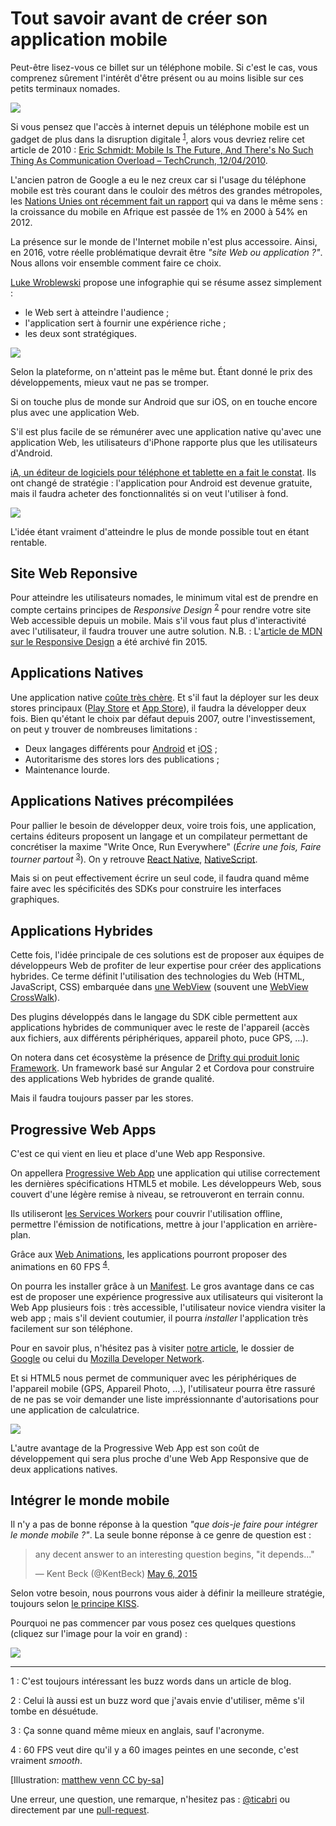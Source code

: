 # Tout savoir avant de créer son application mobile

Peut-être lisez-vous ce billet sur un téléphone mobile.
Si c'est le cas, vous comprenez sûrement l'intérêt
d'être présent ou au moins lisible
sur ces petits terminaux nomades.

![](/blog/metier/2016/images/tout-savoir-avant-creer-application-mobile/screenshot-makina-mobile.png)

Si vous pensez que l'accès à internet depuis un
téléphone mobile est un gadget de plus dans la
disruption digitale <sup title="C'est toujours intéressant les buzz words dans un article de blog.">[1](#note1)</sup>, alors vous devriez relire
cet article de 2010 :
[Eric Schmidt: Mobile Is The Future, And There's No Such Thing As Communication Overload – TechCrunch, 12/04/2010](https://techcrunch.com/2010/04/12/eric-schmidt-mobile-is-the-future-and-theres-no-such-thing-as-communication-overload/).

L'ancien patron de Google a eu le nez creux car si l'usage du
téléphone mobile est très courant dans le couloir des métros des
grandes métropoles, les
[Nations Unies ont récemment fait un rapport](http://www.un.org/africarenewal/magazine/april-2014/internet-access-no-longer-luxury)
qui va dans le même sens :
la croissance du mobile en Afrique est passée de
1% en 2000 à 54% en 2012.

La présence sur le monde de l'Internet mobile n'est
plus accessoire.
Ainsi, en 2016, votre réelle problématique devrait être
*"site Web ou application ?"*.
Nous allons voir ensemble comment faire ce choix.

[Luke Wroblewski](https://twitter.com/lukew)
propose une infographie qui se résume assez simplement :

- le Web sert à atteindre l'audience ;
- l'application sert à fournir une expérience riche ;
- les deux sont stratégiques.

![](/blog/metier/2016/images/tout-savoir-avant-creer-application-mobile/REACHvsRICH.png)

Selon la plateforme, on n'atteint pas le même but.
Étant donné le prix des développements, mieux vaut ne pas
se tromper.

Si on touche plus de monde sur Android que sur iOS,
on en touche encore plus avec une application Web.

S'il est plus facile de se rémunérer avec une application native
qu'avec une application Web, les utilisateurs d'iPhone rapporte
plus que les utilisateurs d'Android.

[iA, un éditeur de logiciels pour téléphone et tablette en a fait le constat](https://ia.net/writer/updates/the-best-things-in-android-are-freewith-in-app-purchases).
Ils ont changé de stratégie : l'application pour Android
est devenue gratuite, mais il faudra acheter des fonctionnalités si
on veut l'utiliser à fond.

![](/blog/metier/2016/images/tout-savoir-avant-creer-application-mobile/app-downloads-and-sales-android-vs-ios.png)

L'idée étant vraiment d'atteindre le plus de monde possible
tout en étant rentable.

## Site Web Reponsive

Pour atteindre les utilisateurs nomades, le minimum vital est de
prendre en compte certains principes de *Responsive Design*
<sup title="Celui là aussi est un buzz word que j'avais envie d'utiliser, même s'il tombe en désuétude.">[2](#note2)</sup>
pour rendre votre site Web accessible depuis un mobile.
Mais s'il vous faut plus d'interactivité avec l'utilisateur, il faudra
trouver une autre solution.
N.B. :
L'[article de MDN sur le Responsive Design](https://developer.mozilla.org/en-US/docs/Web_Development/Responsive_Web_design)
a été archivé fin 2015.

## Applications Natives

Une application native [coûte très chère](http://howmuchtomakeanapp.com/).
Et s'il faut la déployer sur les deux stores principaux
([Play Store](https://play.google.com/store)
et [App Store](https://itunes.apple.com/us/genre/ios/id36?mt=8)), il faudra
la développer deux fois.
Bien qu'étant le choix par défaut depuis 2007, outre l'investissement,
on peut y trouver de nombreuses limitations :

- Deux langages différents pour [Android](https://developer.android.com/index.html) et [iOS](https://developer.apple.com/ios/) ;
- Autoritarisme des stores lors des publications ;
- Maintenance lourde.

## Applications Natives précompilées

Pour pallier le besoin de développer deux, voire trois fois, une
application, certains éditeurs proposent un langage et un compilateur
permettant de concrétiser la maxime "Write Once, Run Everywhere"
(*Écrire une fois, Faire tourner partout* <sup title="Ça sonne quand même mieux en anglais, sauf l'acronyme.">[3](#note3)</sup>).
On y retrouve [React Native](https://facebook.github.io/react-native/),
[NativeScript](http://www.telerik.com/nativescript).

Mais si on peut effectivement écrire un seul code, il faudra quand même
faire avec les spécificités des SDKs pour construire les interfaces graphiques.

## Applications Hybrides

Cette fois, l'idée principale de ces solutions est de proposer aux
équipes de développeurs Web de profiter de leur expertise pour créer
des applications hybrides.
Ce terme définit l'utilisation des technologies du Web (HTML, JavaScript, CSS)
embarquée dans [une WebView](https://cordova.apache.org/docs/en/latest/guide/hybrid/webviews/index.html)
(souvent une [WebView CrossWalk](https://crosswalk-project.org/)).

Des plugins développés dans le langage du SDK cible permettent aux applications
hybrides de communiquer avec le reste de l'appareil
(accès aux fichiers, aux différents périphériques, appareil photo, puce GPS, …).

On notera dans cet écosystème la présence de
[Drifty qui produit Ionic Framework](http://ionicframework.com/docs/v2/).
Un framework basé sur Angular 2 et Cordova pour construire des applications
Web hybrides de grande qualité.

Mais il faudra toujours passer par les stores.

## Progressive Web Apps

C'est ce qui vient en lieu et place d'une Web app Responsive.

On appellera [Progressive Web App](http://makina-corpus.com/blog/metier/2016/introduction-progressive-web-apps)
une application qui utilise correctement
les dernières spécifications HTML5 et mobile.
Les développeurs Web, sous couvert d'une légère remise à niveau,
se retrouveront en terrain connu.

Ils utiliseront [les Services Workers](http://makina-corpus.com/blog/metier/2016/decouvrir-le-service-worker)
pour couvrir l'utilisation offline,
permettre l'émission de notifications,
mettre à jour l'application en arrière-plan.

Grâce aux [Web Animations](https://developer.mozilla.org/en-US/docs/Web/API/Web_Animations_API),
les applications pourront proposer des animations en 60 FPS <sup title="60 FPS veut dire qu'il y a 60 images peintes en une seconde, c'est vraiment *smooth*.">[4](#note4)</sup>.

On pourra les installer grâce à un [Manifest](https://developer.mozilla.org/en-US/docs/Web/Manifest).
Le gros avantage dans ce cas est de proposer une expérience progressive
aux utilisateurs qui visiteront la Web App plusieurs fois :
très accessible, l'utilisateur novice viendra visiter la web app ;
mais s'il devient coutumier, il pourra *installer* l'application
très facilement sur son téléphone.

Pour en savoir plus, n'hésitez pas à visiter
[notre article](http://makina-corpus.com/blog/metier/2016/introduction-progressive-web-apps),
le dossier de [Google](https://developers.google.com/web/progressive-web-apps/)
ou celui du
[Mozilla Developer Network](https://developer.mozilla.org/en-US/Apps/Progressive).

Et si HTML5 nous permet de communiquer avec les périphériques de l'appareil mobile
(GPS, Appareil Photo, …), l'utilisateur pourra être rassuré de ne pas se voir
demander une liste impréssionnante d'autorisations pour une application de
calculatrice.

![](/blog/metier/2016/images/tout-savoir-avant-creer-application-mobile/toomanypermissions.png)

L'autre avantage de la Progressive Web App est son coût de développement
qui sera plus proche d'une Web App Responsive que de deux applications natives.

## Intégrer le monde mobile

Il n'y a pas de bonne réponse à la question *"que dois-je faire pour intégrer
le monde mobile ?"*.
La seule bonne réponse à ce genre de question est :

<blockquote class="twitter-tweet" data-lang="en"><p lang="en" dir="ltr">any decent answer to an interesting question begins, &quot;it depends...&quot;</p>&mdash; Kent Beck (@KentBeck) <a href="https://twitter.com/KentBeck/status/596007846887628801">May 6, 2015</a></blockquote>
<script async src="//platform.twitter.com/widgets.js" charset="utf-8"></script>

Selon votre besoin, nous pourrons vous aider à définir la meilleure stratégie,
toujours selon [le principe KISS](https://fr.wikipedia.org/wiki/Principe_KISS).

Pourquoi ne pas commencer par vous posez ces quelques questions
(cliquez sur l'image pour la voir en grand) :

[![](/blog/metier/2016/images/tout-savoir-avant-creer-application-mobile/AppMobileBlueprint.jpg)](/blog/metier/2016/images/tout-savoir-avant-creer-application-mobile/AppMobileBlueprint.jpg)

---

<a name="note1">1</a> : C'est toujours intéressant les buzz words dans un article de blog.

<a name="note2">2</a> : Celui là aussi est un buzz word que j'avais envie d'utiliser, même s'il tombe en désuétude.

<a name="note3">3</a> : Ça sonne quand même mieux en anglais, sauf l'acronyme.

<a name="note4">4</a> : 60 FPS veut dire qu'il y a 60 images peintes en une seconde, c'est vraiment *smooth*.

[Illustration: [matthew venn CC by-sa](https://flic.kr/p/5BkUwX)]

Une erreur, une question, une remarque,
n'hesitez pas : [@ticabri](https://twitter.com/ticabri)
ou directement par une [pull-request](https://github.com/makinacorpus/blog-posts/blob/master/tout-savoir-creer-application-mobile.md).
